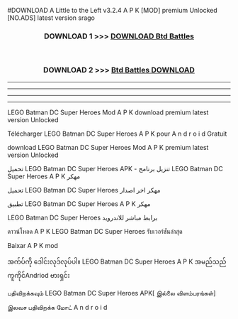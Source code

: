 #DOWNLOAD A Little to the Left v3.2.4 A P K [MOD] premium Unlocked [NO.ADS] latest version srago 



<div align="center">

<h3>DOWNLOAD 1 >>> <a href="https://getmod1.web.app/?judule=Btd Battles">DOWNLOAD Btd Battles</a></h3><br>

<h3>DOWNLOAD 2 >>> <a href="https://getmod1.web.app/?judule=Btd Battles">Btd Battles DOWNLOAD </a></h3>

</div>


----------------------------------------------------------

----------------------------------------------------------

----------------------------------------------------------

----------------------------------------------------------


LEGO Batman DC Super Heroes Mod A P K download premium latest version Unlocked

Télécharger  LEGO Batman DC Super Heroes A P K pour A n d r o i d Gratuit

download LEGO Batman DC Super Heroes Mod A P K premium latest version Unlocked

تحميل LEGO Batman DC Super Heroes APK - تنزيل برنامج LEGO Batman DC Super Heroes A P K مهكر

تحميل LEGO Batman DC Super Heroes مهكر اخر اصدار

تطبيق LEGO Batman DC Super Heroes A P K مهكر

LEGO Batman DC Super Heroes برابط مباشر للاندرويد

ดาวน์โหลด A P K LEGO Batman DC Super Heroes รับเวอร์ชันล่าสุด

Baixar A P K mod

အက်ပ်ကို ဒေါင်းလုဒ်လုပ်ပါ။ LEGO Batman DC Super Heroes A P K အမည်သည်ကူကိုင်Andriod ဗားရှင်း

பதிவிறக்கவும் LEGO Batman DC Super Heroes APK[ இல்லை விளம்பரங்கள்] 
 
இலவச பதிவிறக்க மோட் A n d r o i d



